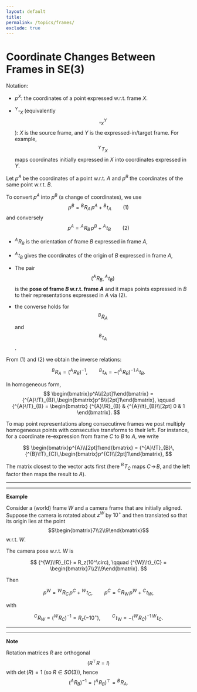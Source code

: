 ```yaml
---
layout: default
title: 
permalink: /topics/frames/
exclude: true
---
```


# Coordinate Changes Between Frames in SE(3)

Notation:

- $p^X$: the coordinates of a point expressed w.r.t. frame $X$.

- ${^{Y}\!\square}_{X}$ (equivalently $$\square^Y_X$$): $X$ is the source frame, and $Y$ is the expressed-in/target frame. For example, $${^{Y}\!T}_{X}$$ maps coordinates initially expressed in $X$ into coordinates expressed in $Y$.

Let $p^A$ be the coordinates of a point w.r.t. $A$ and $p^B$ the coordinates of the same point w.r.t. $B$.

To convert $p^A$ into $p^B$ (a change of coordinates), we use
$$
p^B = {^{B}\!R}_{A}\,p^A + {^{B}\!t}_{A} \qquad (1)
$$
and conversely
$$
p^A = {^{A}\!R}_{B}\,p^B + {^{A}\!t}_{B} \qquad (2)
$$

- ${^{A}\!R}_{B}$ is the orientation of frame $B$ expressed in frame $A$,

- ${^{A}\!t}_{B}$ gives the coordinates of the origin of $B$ expressed in frame $A$,

- The pair $$({^{A}\!R}_{B},{^{A}\!t}_{B})$$ is the **pose of frame $B$ w.r.t. frame $A$** and it maps points expressed in $B$ to their representations expressed in $A$ via (2).

- the converse holds for $${^{B}\!R}_{A}$$ and $${^{B}\!t}_{A}$$.

From $(1)$ and $(2)$ we obtain the inverse relations:

$$
{^{B}\!R}_{A} = ({^{A}\!R}_{B})^{-1}, \qquad
{^{B}\!t}_{A} = -({^{A}\!R}_{B})^{-1}\,{^{A}\!t}_{B}.
$$

In homogeneous form,
$$
\begin{bmatrix}p^A\\[2pt]1\end{bmatrix}
= {^{A}\!T}_{B}\,\begin{bmatrix}p^B\\[2pt]1\end{bmatrix},
\qquad
{^{A}\!T}_{B} =
\begin{bmatrix}
{^{A}\!R}_{B} & {^{A}\!t}_{B}\\[2pt]
0 & 1
\end{bmatrix}.
$$

To map point representations along consecutinve frames we post multiply homogeneous points with consecutive transforms to their left. For instance, for a coordinate re-expression from frame $C$ to $B$ to $A$, we write

$$
\begin{bmatrix}p^{A}\\[2pt]1\end{bmatrix}
= {^{A}\!T}_{B}\,{^{B}\!T}_{C}\,\begin{bmatrix}p^{C}\\[2pt]1\end{bmatrix},
$$

The matrix closest to the vector acts first (here ${^{B}\!T}_{C}$ maps $C\!\to\!B$, and the left factor then maps the result to $A$).

---
---
$\textbf{Example}$

Consider a (world) frame $W$ and a camera frame that are initially aligned. Suppose the camera is rotated about $z^W$ by $10^\circ$ and then translated so that its origin lies at the point $$\begin{bmatrix}7\\2\\9\end{bmatrix}$$ w.r.t. $W$.


The camera pose w.r.t. $W$ is

$$
{^{W}\!R}_{C} = R_z(10^\circ), \qquad
{^{W}\!t}_{C} =
\begin{bmatrix}7\\2\\9\end{bmatrix}.
$$

Then

$$
p^W = {^{W}\!R}_{C}\,p^C + {^{W}\!t}_{C},
\qquad
p^C = {^{C}\!R}_{W}\,p^W + {^{C}\!t}_{W},
$$

with

$$
{^{C}\!R}_{W} = ({^{W}\!R}_{C})^{-1} = R_z(-10^\circ), \qquad
{^{C}\!t}_{W} = -({^{W}\!R}_{C})^{-1}\,{^{W}\!t}_{C}.
$$

---
---
$\textbf{Note}$

Rotation matrices $R$ are orthogonal $$(R^\top R=I)$$ with $\det(R)=1$ (so $R\in SO(3)$), hence
$$
({^{A}\!R}_{B})^{-1} = ({^{A}\!R}_{B})^\top = {^{B}\!R}_{A}.
$$
